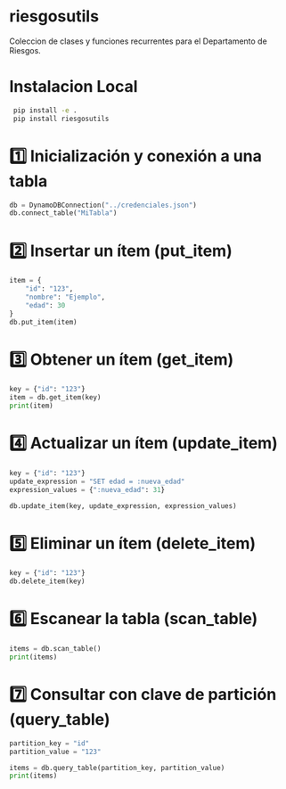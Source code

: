 # riesgosutils

Coleccion de clases y funciones recurrentes para el Departamento de Riesgos.

# Instalacion Local
```bash
 pip install -e .
 pip install riesgosutils
```


# 1️⃣ Inicialización y conexión a una tabla
```python
db = DynamoDBConnection("../credenciales.json") 
db.connect_table("MiTabla") 

```
# 2️⃣ Insertar un ítem (put_item)
```python
item = {
    "id": "123",
    "nombre": "Ejemplo",
    "edad": 30
}
db.put_item(item)
```

# 3️⃣ Obtener un ítem (get_item)
```python
key = {"id": "123"}
item = db.get_item(key)
print(item)
```

# 4️⃣ Actualizar un ítem (update_item)
```python
key = {"id": "123"}
update_expression = "SET edad = :nueva_edad"
expression_values = {":nueva_edad": 31}

db.update_item(key, update_expression, expression_values)
```

# 5️⃣ Eliminar un ítem (delete_item)
```python
key = {"id": "123"}
db.delete_item(key)
```

# 6️⃣ Escanear la tabla (scan_table)
```python
items = db.scan_table()
print(items)
```

# 7️⃣ Consultar con clave de partición (query_table)
```python
partition_key = "id"
partition_value = "123"

items = db.query_table(partition_key, partition_value)
print(items)
```